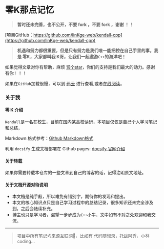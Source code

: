 # 零K那点记忆

> **暂时还未完善，也不公开，不要 fork ，不要 fork ，谢谢 ！！**

[项目GitHub：https://github.com/linKge-web/kendall-cpp](https://github.com/linKge-web/kendall-cpp)

  > **机遇和努力都很重要，但是只有努力是我们唯一能把控在自己手里的事。我是 零K，大家都叫我 K哥，让我们一起遨游`C++`的海洋吧！**

如果觉得文章对你有帮助，麻烦 [赏个star](https://github.com/linKge-web/kendall-cpp)，你们的支持是我们最大的动力。感谢有你！！！
  
如果在`GitHub`加载很慢，可以到 [码云](https://gitee.com/linKge-web/kendall-cpp/tree/main/docs) 进行查看,或者[在线阅读](https://kendall-cpp.github.io/kendall-cpp/#/)。
   

### 关于我

#### 零 K 介绍
`Kendall`是一名在校生，目前在国内某高校读研，本项目仅仅是自己个人学习笔记和总结，

Markdown 格式参考：[Github Markdown格式](https://guides.github.com/features/mastering-markdown/)

利用 `docsify` 生成文档部署在 Github pages: [docsify 官网介绍](https://docsify.js.org/#/)

#### 关于转载

如果你需要转载本仓库的一些文章到自己的博客的话，记得注明原文地址。

#### 关于文档开源对待说明
- 本文档是纯手敲，所以难免有错别字，期待你的发现和提出。
- 本文的核心知识点只是自己学习过程中的总结记录，很多知识还未完全涉及到，之后会陆续补充。
- 博主也只是学习者，渴望一步步成为`C++`小牛，文中如有不对之处欢迎和我交流。

-----
> 项目中所有笔记均来源互联网📱，比如有 代码随想录，托跋阿秀，小林coding...



